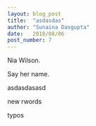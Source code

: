 ```yaml
---
layout: blog_post
title:  "asdasdas"
author: "Sunaina Dasgupta"
date:   2018/08/06
post_number: 7
---
```


Nia Wilson. 

Say her name.

asdasdasasd 

new rwords

typos
